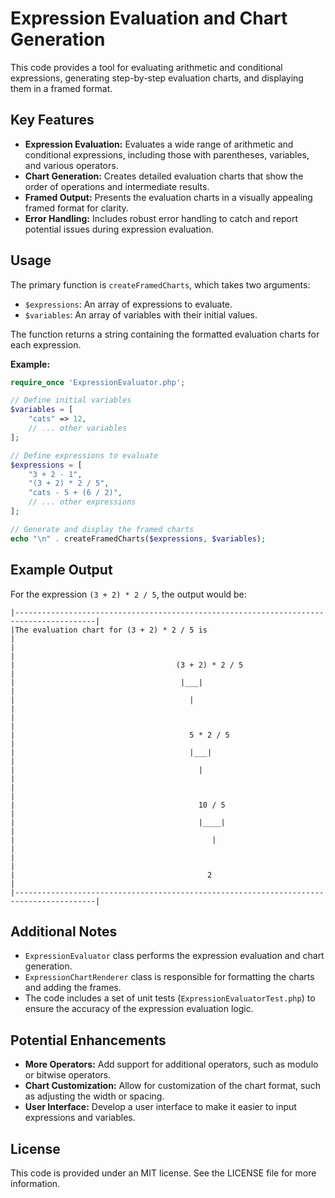 # Expression Evaluation and Chart Generation

This code provides a tool for evaluating arithmetic and conditional expressions, generating step-by-step evaluation charts, and displaying them in a framed format.

## Key Features

* **Expression Evaluation:** Evaluates a wide range of arithmetic and conditional expressions, including those with parentheses, variables, and various operators.
* **Chart Generation:** Creates detailed evaluation charts that show the order of operations and intermediate results.
* **Framed Output:** Presents the evaluation charts in a visually appealing framed format for clarity.
* **Error Handling:** Includes robust error handling to catch and report potential issues during expression evaluation.

## Usage

The primary function is `createFramedCharts`, which takes two arguments:

* `$expressions`: An array of expressions to evaluate.
* `$variables`: An array of variables with their initial values.

The function returns a string containing the formatted evaluation charts for each expression.

**Example:**

```php
require_once 'ExpressionEvaluator.php';

// Define initial variables
$variables = [
    "cats" => 12,
    // ... other variables
];

// Define expressions to evaluate
$expressions = [
    "3 + 2 - 1",
    "(3 + 2) * 2 / 5",
    "cats - 5 + (6 / 2)",
    // ... other expressions
];

// Generate and display the framed charts
echo "\n" . createFramedCharts($expressions, $variables);
```

## Example Output

For the expression `(3 + 2) * 2 / 5`, the output would be:

```
|----------------------------------------------------------------------------------------|
|The evaluation chart for (3 + 2) * 2 / 5 is                                             |
|                                                                                        |
|                                    (3 + 2) * 2 / 5                                     |
|                                     |___|                                              |
|                                       |                                                |
|                                                                                        |
|                                       5 * 2 / 5                                        |
|                                       |___|                                            |
|                                         |                                              |
|                                                                                        |
|                                         10 / 5                                         |
|                                         |____|                                         |
|                                            |                                           |
|                                                                                        |
|                                           2                                            |
|----------------------------------------------------------------------------------------|
```

## Additional Notes

* `ExpressionEvaluator` class performs the expression evaluation and chart generation.
* `ExpressionChartRenderer` class is responsible for formatting the charts and adding the frames.
* The code includes a set of unit tests (`ExpressionEvaluatorTest.php`) to ensure the accuracy of the expression evaluation logic.

## Potential Enhancements

* **More Operators:** Add support for additional operators, such as modulo or bitwise operators.
* **Chart Customization:** Allow for customization of the chart format, such as adjusting the width or spacing.
* **User Interface:** Develop a user interface to make it easier to input expressions and variables.

## License

This code is provided under an MIT license. See the LICENSE file for more information.